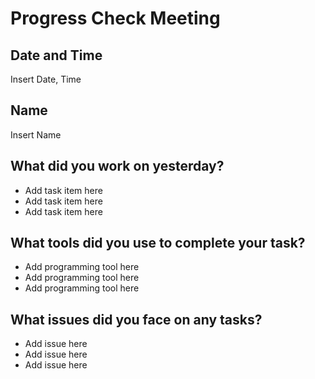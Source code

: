 # Progress Check Meeting
## Date and Time
Insert Date, Time

## Name
Insert Name

## What did you work on yesterday?
- Add task item here
- Add task item here
- Add task item here

## What tools did you use to complete your task?
- Add programming tool here
- Add programming tool here
- Add programming tool here

## What issues did you face on any tasks?
- Add issue here
- Add issue here
- Add issue here